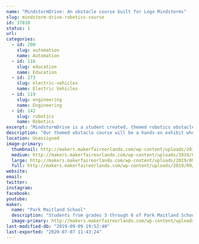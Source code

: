 ```yaml
---
name: "MindstormDrive: An obstacle course built for Lego Mindstorms"
slug: mindstorm-drive-robotics-course
id: 37810
status: 1
url: 
categories:
  - id: 200
    slug: automation
    name: Automation
  - id: 116
    slug: education
    name: Education
  - id: 273
    slug: electric-vehicles
    name: Electric Vehicles
  - id: 119
    slug: engineering
    name: Engineering
  - id: 142
    slug: robotics
    name: Robotics
excerpt: "MindstormDrive is a student created, themed robotics obstacle course designed specifically with the Lego Mindstorm robots in mind! Equipped with remote controlled robots, Orlando Makers will be challenged to traverse the course to the finish line as they try to beat our course! "
description: "Our themed obstacle course will be a hands-on exhibit where attendees will have an opportunity to remotely control a Lego Mindstorm bot in a race around an 8 foot by 8 foot course full of traps, pits, balance beams, levelers, and so much more! The design team of 3rd - 5th grade students will be on hand as \"experts\" to guide you through the course, give pointers on how to beat their bot, and answer any questions regarding the making of our exhibit! "
location: Unassigned
image-primary:
  thumbnail: http://makers.makerfaireorlando.com/wp-content/uploads/2019/09/20180213_115227-1-150x150.jpg
  medium: http://makers.makerfaireorlando.com/wp-content/uploads/2019/09/20180213_115227-1-300x225.jpg
  large: http://makers.makerfaireorlando.com/wp-content/uploads/2019/09/20180213_115227-1-1024x768.jpg
  full: http://makers.makerfaireorlando.com/wp-content/uploads/2019/09/20180213_115227-1.jpg
website: 
email: 
twitter: 
instagram: 
facebook: 
youtube: 
maker:
  name: "Park Maitland School"
  description: "Students from grades 3 through 6 of Park Maitland School take part in programmed Design Thinking classes twice a week. In their newly renovated Maker Space, students hone their 21st Century Skills of collaboration, problem solving, creativity, and critical thinking through project based learning. Students are encouraged to tinker and are taught the design process through different modes and hands-on learning experiences. Science, technology, engineering, the arts, and math all play a role in their learning! Students further share their learning to authentic audiences through showcases, hands-on exhibits, and by creating learning experiences for others."
  image-primary: http://makers.makerfaireorlando.com/wp-content/uploads/2018/09/PMS-Logo.jpg
last-modified-db: "2019-09-09 19:52:40"
last-exported: "2020-07-07 11:43:24"
---
```


